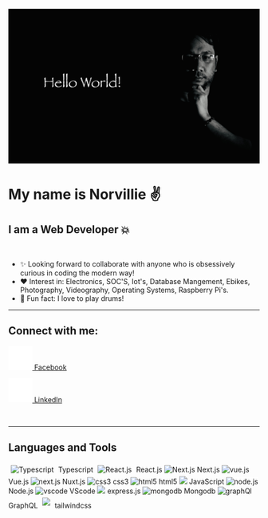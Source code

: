 ![Profile Picture](/assets//profile-pix.jpg)

# My name is Norvillie :v:

## I am a Web Developer :boom:

<br>

- :sparkles: Looking forward to collaborate with anyone who is obsessively curious in coding the modern way! 
-  :heart: Interest in: Electronics, SOC'S, Iot's, Database Mangement, Ebikes, Photography, Videography, Operating Systems, Raspberry Pi's.
-  :drum: Fun fact: I love to play drums!

---

## **Connect with me:**

[ ![facebook](assets/facebook.svg) Facebook ](https://www.facebook.com/norvillie.villaruel#gh-dark-mode-only)

[![LinkedIn](assets/linkedin.svg) LinkedIn](https://www.linkedin.com/in/norvillie-villaruel/#gh-dark-mode-only) 


<br>

---
## **Languages and Tools**

<img src="https://cdn.jsdelivr.net/gh/devicons/devicon/icons/typescript/typescript-original.svg" width="26px" alt="Typescript" style="padding:5px"/> Typescript
<img src="https://cdn.jsdelivr.net/gh/devicons/devicon/icons/react/react-original.svg" alt="React.js" width="26px" style="padding:5px"/> React.js
<img src="https://cdn.jsdelivr.net/gh/devicons/devicon/icons/nextjs/nextjs-original-wordmark.svg" alt="Next.js" width="26px" style="background:white"/> Next.js
<img src="https://cdn.jsdelivr.net/gh/devicons/devicon/icons/vuejs/vuejs-plain-wordmark.svg" alt="vue.js" width="26px" style="background:white"/> Vue.js
<img src="https://cdn.jsdelivr.net/gh/devicons/devicon/icons/nuxtjs/nuxtjs-original.svg" width="26px" alt="next.js" /> Nuxt.js
<img src="https://cdn.jsdelivr.net/gh/devicons/devicon/icons/css3/css3-original.svg" width="26px" alt="css3" /> css3
<img src="https://cdn.jsdelivr.net/gh/devicons/devicon/icons/html5/html5-original.svg" width="26px" alt="html5"/> html5
<img src="https://cdn.jsdelivr.net/gh/devicons/devicon/icons/javascript/javascript-original.svg" width="26px" /> JavaScript
<img src="https://cdn.jsdelivr.net/gh/devicons/devicon/icons/nodejs/nodejs-original-wordmark.svg" width="26px" style="background:white" alt="node.js"/> Node.js
<img src="https://cdn.jsdelivr.net/gh/devicons/devicon/icons/vscode/vscode-original.svg" width="26px" alt="vscode" /> VScode
<img src="https://cdn.jsdelivr.net/gh/devicons/devicon/icons/express/express-original.svg" width="26px" style="background:white" all="express.js"/> express.js
<img src="https://cdn.jsdelivr.net/gh/devicons/devicon/icons/mongodb/mongodb-original.svg" width="26px" alt="mongodb" /> Mongodb
<img src="https://cdn.jsdelivr.net/gh/devicons/devicon/icons/graphql/graphql-plain.svg" width="26px" alt="graphQl"/> GraphQL
<img src="https://cdn.jsdelivr.net/gh/devicons/devicon/icons/tailwindcss/tailwindcss-plain.svg" width="26px" style="padding:5px"/> tailwindcss
          

<br>
<br>
